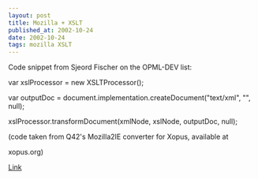 ```yaml
---
layout: post
title: Mozilla + XSLT
published_at: 2002-10-24
date: 2002-10-24
tags: mozilla XSLT
---
```


Code snippet from Sjeord  Fischer on the OPML-DEV list:  

var xslProcessor = new XSLTProcessor();  

var outputDoc = document.implementation.createDocument("text/xml", "", null);  

xslProcessor.transformDocument(xmlNode, xslNode, outputDoc, null);  

(code taken from Q42's Mozilla2IE converter for Xopus, available at   

xopus.org)  

[Link]()  